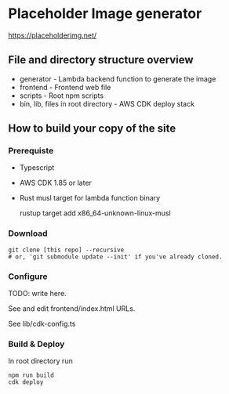 # Placeholder Image generator

https://placeholderimg.net/

## File and directory structure overview

- generator - Lambda backend function to generate the image
- frontend - Frontend web file
- scripts - Root npm scripts
- bin, lib, files in root directory - AWS CDK deploy stack

## How to build your copy of the site

### Prerequiste
- Typescript
- AWS CDK 1.85 or later
- Rust musl target for lambda function binary 


    rustup target add x86_64-unknown-linux-musl

### Download 

    git clone [this repo] --recursive
    # or, 'git submodule update --init' if you've already cloned.

### Configure    

TODO: write here.

See and edit frontend/index.html URLs.

See lib/cdk-config.ts 

### Build & Deploy
In root directory run

    npm run build 
    cdk deploy

